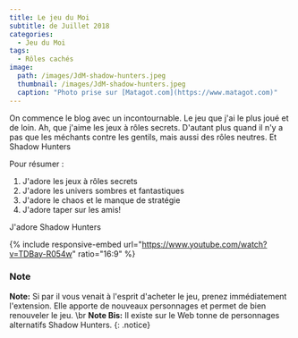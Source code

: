 ```yaml
---
title: Le jeu du Moi
subtitle: de Juillet 2018
categories:
  - Jeu du Moi
tags:
  - Rôles cachés
image: 
  path: /images/JdM-shadow-hunters.jpeg
  thumbnail: /images/JdM-shadow-hunters.jpeg
  caption: "Photo prise sur [Matagot.com](https://www.matagot.com)"
---
```


On commence le blog avec un incontournable. Le jeu que j'ai le plus joué et de loin.
Ah, que j'aime les jeux à rôles secrets. D'autant plus quand il n'y a pas que les méchants contre les gentils, mais aussi des rôles neutres. Et Shadow Hunters

Pour résumer :
1. J'adore les jeux à rôles secrets
2. J'adore les univers sombres et fantastiques
3. J'adore le chaos et le manque de stratégie
4. J'adore taper sur les amis!

J'adore Shadow Hunters

{% include responsive-embed url="https://www.youtube.com/watch?v=TDBay-R054w" ratio="16:9" %}

### Note

**Note:** Si par il vous venait à l'esprit d'acheter le jeu, prenez immédiatement l'extension. Elle apporte de nouveaux personnages et permet de bien renouveler le jeu. 
\br **Note Bis:** Il existe sur le Web tonne de personnages alternatifs Shadow Hunters.
{: .notice}
